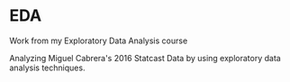 # EDA
Work from my Exploratory Data Analysis course

Analyzing Miguel Cabrera's 2016 Statcast Data by using exploratory data analysis techniques.

